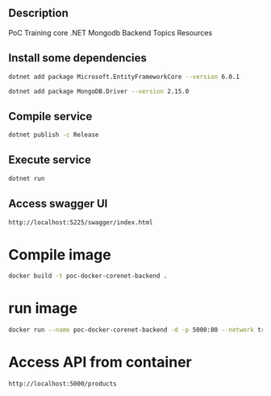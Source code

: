 ## Description
PoC Training core .NET Mongodb Backend Topics Resources

## Install some dependencies

```sh
dotnet add package Microsoft.EntityFrameworkCore --version 6.0.1
```

```sh
dotnet add package MongoDB.Driver --version 2.15.0
```

## Compile service
```sh
dotnet publish -c Release
```

## Execute service
```sh
dotnet run
```

## Access swagger UI
```sh
http://localhost:5225/swagger/index.html
```

# Compile image
```sh
docker build -t poc-docker-corenet-backend .
```

# run image
```sh
docker run --name poc-docker-corenet-backend -d -p 5000:80 --network training poc-docker-corenet-backend
```

# Access API from container
```sh
http://localhost:5000/products
```